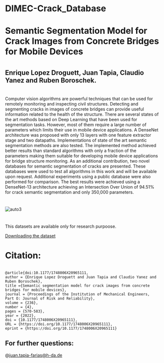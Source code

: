 # DIMEC-Crack_Database
# Semantic Segmentation Model for Crack Images from Concrete Bridges for Mobile Devices
#
## Enrique Lopez Droguett, Juan Tapia, Claudio Yanez and Ruben Boroschek.
#
Computer vision algorithms are powerful techniques that can be used for remotely monitoring and inspecting civil structures. Detecting and segmenting cracks in images of concrete bridges can provide useful information related to the health of the structure. There are several states of the art methods based on Deep Learning that have been used for segmentation tasks. However, most of them require a large number of parameters which limits their use in mobile device applications. 
A DenseNet architecture was proposed with only 13 layers with one feature extractor stage and two datapaths. Implementations of state of the art semantic segmentation methods are also tested. The implemented method achieved better results than standard algorithms with only a fraction of the parameters making them suitable for developing mobile device applications for bridge structure monitoring. As an additional contribution, two novel databases for semantic segmentation of cracks are presented.  These databases were used to test all algorithms in this work and will be available upon request. Additional experiments using a public database were also performed for comparison. The best results were achieved using a DenseNet-13 architecture achieving an Intersection Over Union of 94.51% for crack semantic segmentation and only 350,000 parameters.
#
![auto3](https://user-images.githubusercontent.com/45126159/90991141-fb1a6700-e574-11ea-9518-d742093fa0d9.png)
#
This datasets are available only for research purpoose.

[Downloading the dataset](https://www.dropbox.com/scl/fo/ddjgx2a614f3xgo96y2hf/ACZjD5Ha2QbGUrF10Y_cDFE?rlkey=a0bi0h0kd455re9j1lxjq9hyo&st=z8kb62j9&dl=0)


# Citation:

```

@article{doi:10.1177/1748006X20965111,
author = {Enrique Lopez Droguett and Juan Tapia and Claudio Yanez and Ruben Boroschek},
title ={Semantic segmentation model for crack images from concrete bridges for mobile devices},
journal = {Proceedings of the Institution of Mechanical Engineers, Part O: Journal of Risk and Reliability},
volume = {236},
number = {4},
pages = {570-583},
year = {2022},
doi = {10.1177/1748006X20965111},
URL = {https://doi.org/10.1177/1748006X20965111},
eprint = {https://doi.org/10.1177/1748006X20965111}
```


## For further questions:
@juan.tapia-farias@h-da.de
